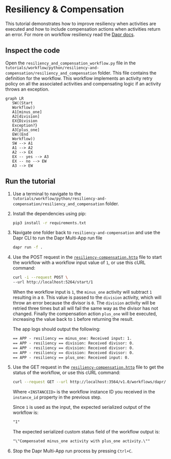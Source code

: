 # Resiliency & Compensation

This tutorial demonstrates how to improve resiliency when activities are executed and how to include compensation actions when activities return an error. For more on workflow resiliency read the [Dapr docs](https://docs.dapr.io/developing-applications/building-blocks/workflow/workflow-features-concepts/#retry-policies).

## Inspect the code

Open the `resiliency_and_compensation_workflow.py` file in the `tutorials/workflow/python/resiliency-and-compensation/resiliency_and_compensation` folder. This file contains the definition for the workflow. This workflow implements an activity retry policy on all the associated activities and compensating logic if an activity throws an exception.

```mermaid
graph LR
   SW((Start
   Workflow))
   A1[minus_one]
   A2[division]
   EX{Division
   Exception?}
   A3[plus_one]
   EW((End
   Workflow))
   SW --> A1
   A1 --> A2
   A2 --> EX
   EX -- yes --> A3
   EX -- no --> EW
   A3 --> EW
```

## Run the tutorial

1. Use a terminal to navigate to the `tutorials/workflow/python/resiliency-and-compensation/resiliency_and_compensation` folder.
2. Install the dependencies using pip:

    ```bash
    pip3 install -r requirements.txt
    ```

3. Navigate one folder back to `resiliency-and-compensation` and use the Dapr CLI to run the Dapr Multi-App run file

    <!-- STEP
    name: Run multi app run template
    expected_stdout_lines:
    - 'Started Dapr with app id "resiliency"'
    expected_stderr_lines:
    working_dir: .
    output_match_mode: substring
    background: true
    sleep: 15
    timeout_seconds: 30
    -->
    ```bash
    dapr run -f .
    ```
    <!-- END_STEP -->

4. Use the POST request in the [`resiliency-compensation.http`](./resiliency-compensation.http) file to start the workflow with a workflow input value of `1`, or use this cURL command:

    ```bash
    curl -i --request POST \
    --url http://localhost:5264/start/1
    ```

    When the workflow input is `1`, the `minus_one` activity will subtract `1` resulting in a `0`. This value is passed to the `division` activity, which will throw an error because the divisor is `0`. The `division` activity will be retried three times but all will fail the same way as the divisor has not changed. Finally the compensation action `plus_one` will be executed, increasing the value back to `1` before returning the result.

    The app logs should output the following:

    ```txt
    == APP - resiliency == minus_one: Received input: 1.
    == APP - resiliency == division: Received divisor: 0.
    == APP - resiliency == division: Received divisor: 0.
    == APP - resiliency == division: Received divisor: 0.
    == APP - resiliency == plus_one: Received input: 0.
    ```

5. Use the GET request in the [`resiliency-compensation.http`](./resiliency-compensation.http) file to get the status of the workflow, or use this cURL command:

    ```bash
    curl --request GET --url http://localhost:3564/v1.0/workflows/dapr/<INSTANCEID>
    ```

    Where `<INSTANCEID>` is the workflow instance ID you received in the `instance_id` property in the previous step.

    Since `1` is used as the input, the expected serialized output of the workflow is:

    ```txt
    "1"
    ```

    The expected serialized custom status field of the workflow output is:

    ```txt
    "\"Compensated minus_one activity with plus_one activity.\""
    ```

6. Stop the Dapr Multi-App run process by pressing `Ctrl+C`.
